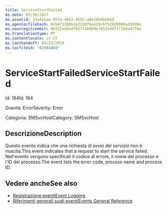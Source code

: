 ```yaml
---
title: ServiceStartFailed
ms.date: 03/30/2017
ms.assetid: 33a42eae-d57a-48b3-955c-a8e10b0bb66d
ms.openlocfilehash: 6cb4f120bb3e22ddf6ee19c67528d9900a436d6e
ms.sourcegitcommit: 9b552addadfb57fab0b9e7852ed4f1f1b8a42f8e
ms.translationtype: MT
ms.contentlocale: it-IT
ms.lasthandoff: 04/23/2019
ms.locfileid: "61944469"
---
```

# <a name="servicestartfailed"></a><span data-ttu-id="d80dc-102">ServiceStartFailed</span><span class="sxs-lookup"><span data-stu-id="d80dc-102">ServiceStartFailed</span></span>
<span data-ttu-id="d80dc-103">Id: 164</span><span class="sxs-lookup"><span data-stu-id="d80dc-103">Id: 164</span></span>  
  
 <span data-ttu-id="d80dc-104">Gravità: Error</span><span class="sxs-lookup"><span data-stu-id="d80dc-104">Severity: Error</span></span>  
  
 <span data-ttu-id="d80dc-105">Categoria: SMSvcHost</span><span class="sxs-lookup"><span data-stu-id="d80dc-105">Category: SMSvcHost</span></span>  
  
## <a name="description"></a><span data-ttu-id="d80dc-106">Descrizione</span><span class="sxs-lookup"><span data-stu-id="d80dc-106">Description</span></span>  
 <span data-ttu-id="d80dc-107">Questo evento indica che una richiesta di avvio del servizio non è riuscita.</span><span class="sxs-lookup"><span data-stu-id="d80dc-107">This event indicates that a request to start the service failed.</span></span> <span data-ttu-id="d80dc-108">Nell'evento vengono specificati il codice di errore, il nome del processo e l'ID del processo.</span><span class="sxs-lookup"><span data-stu-id="d80dc-108">The event lists the error code, process name and process ID.</span></span>  
  
## <a name="see-also"></a><span data-ttu-id="d80dc-109">Vedere anche</span><span class="sxs-lookup"><span data-stu-id="d80dc-109">See also</span></span>

- [<span data-ttu-id="d80dc-110">Registrazione eventi</span><span class="sxs-lookup"><span data-stu-id="d80dc-110">Event Logging</span></span>](../../../../../docs/framework/wcf/diagnostics/event-logging/index.md)
- [<span data-ttu-id="d80dc-111">Riferimenti generali sugli eventi</span><span class="sxs-lookup"><span data-stu-id="d80dc-111">Events General Reference</span></span>](../../../../../docs/framework/wcf/diagnostics/event-logging/events-general-reference.md)
